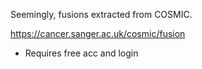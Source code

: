 Seemingly, fusions extracted from COSMIC.

https://cancer.sanger.ac.uk/cosmic/fusion

- Requires free acc and login